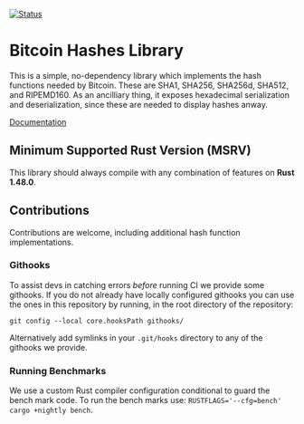 [![Status](https://travis-ci.org/rust-bitcoin/bitcoin_hashes.png?branch=master)](https://travis-ci.org/rust-bitcoin/bitcoin_hashes)

# Bitcoin Hashes Library

This is a simple, no-dependency library which implements the hash functions
needed by Bitcoin. These are SHA1, SHA256, SHA256d, SHA512, and RIPEMD160. As an
ancilliary thing, it exposes hexadecimal serialization and deserialization,
since these are needed to display hashes anway.

[Documentation](https://docs.rs/bitcoin_hashes/)

## Minimum Supported Rust Version (MSRV)

This library should always compile with any combination of features on **Rust 1.48.0**.

## Contributions

Contributions are welcome, including additional hash function implementations.

### Githooks

To assist devs in catching errors _before_ running CI we provide some githooks. If you do not
already have locally configured githooks you can use the ones in this repository by running, in the
root directory of the repository:
```
git config --local core.hooksPath githooks/
```

Alternatively add symlinks in your `.git/hooks` directory to any of the githooks we provide.

### Running Benchmarks

We use a custom Rust compiler configuration conditional to guard the bench mark code. To run the
bench marks use: `RUSTFLAGS='--cfg=bench' cargo +nightly bench`.
